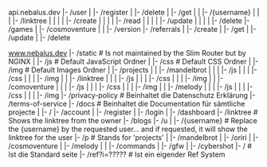 api.nebalus.dev
  |- /user
  |    |- /register
  |    |- /delete
  |    |- /get
  |    |    |- /{username}
  |    |    |    |- /linktree
  |    |    |    |    |- /create
  |    |    |    |    |- /read
  |    |    |    |    |- /update
  |    |    |    |    |- /delete
  |- /games
  |    |- /cosmoventure
  |    |    |- /version
  |- /referrals
  |    |- /create
  |    |- /get
  |    |- /update
  |    |- /delete

www.nebalus.dev
  |- /static      # Is not maintained by the Slim Router but by NGINX
  |    |- /js			# Default JavaScript Ordner
  |    |- /css			# Default CSS Ordner
  |    |- /img			# Default Images Ordner
  |    |- /projects
  |    |    |- /mandelbrot
  |    |    |    |- /js
  |    |    |    |- /css
  |    |    |    |- /img
  |    |    |- /linktree
  |    |    |    |- /js
  |    |    |    |- /css
  |    |    |    |- /img
  |    |    |- /comoventure
  |    |    |    |- /js
  |    |    |    |- /css
  |    |    |    |- /img
  |    |    |- /melody
  |    |    |    |- /js
  |    |    |    |- /css
  |    |    |    |- /img
  |- /privacy-policy		# Beinhaltet die Datenschutz Erklärung
  |- /terms-of-service
  |- /docs			# Beinhaltet die Documentation für sämtliche projecte
  |    |- /
  |- /account
  |    |- /register
  |    |- /login
  |    |- /dashboard
  |- /linktree  # Shows the linktree from the owner
  |- /blogs
  |- /u
  |    |- /{username}   # Replace the {username} by the requested user... and if requested, it will show the linktree for the user
  |- /p  # Stands for 'projects'
  |    |- /mandelbrot
  |    |- /oriri
  |    |- /cosmoventure
  |    |- /melody
  |    |   |- /commands
  |    |- /gfw
  |    |- /cybershot
  |- / 			# Ist die Standard seite
  |- /ref?i=?????	 # Ist ein eigender Ref System

